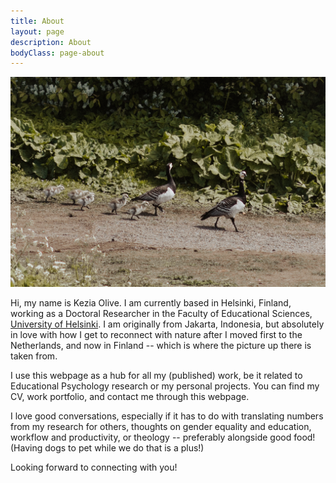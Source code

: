 ```yaml
---
title: About
layout: page
description: About
bodyClass: page-about
---
```


![Bebek](/images/LizSchneiderPhoto-bebek.jpg)

Hi, my name is Kezia Olive.
I am currently based in Helsinki, Finland, working as a Doctoral Researcher in the Faculty of Educational Sciences, [University of Helsinki](https://researchportal.helsinki.fi/en/persons/kezia-olive).
I am originally from Jakarta, Indonesia, but absolutely in love with how I get to reconnect with nature after I moved first to the Netherlands, and now in Finland -- which is where the picture up there is taken from.

I use this webpage as a hub for all my (published) work, be it related to Educational Psychology research or my personal projects.
You can find my CV, work portfolio, and contact me through this webpage.

I love good conversations, especially if it has to do with translating numbers from my research for others, thoughts on gender equality and education, workflow and productivity, or theology -- preferably alongside good food!
(Having dogs to pet while we do that is a plus!)

Looking forward to connecting with you!